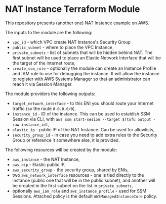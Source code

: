 NAT Instance Terraform Module
===============

This repository presents (another one) NAT Instance example on AWS.

The inputs to the module are the following:

- `vpc_id` - which VPC create NAT Instance's Security Group
- `public_subnet` - where to place the VPC Instance,
- `private_subnets` - list of subnets that will be hidden behind NAT. The first
  subnet will be used to place an Elastic Network Interface that will be the
  target of the Internet route,
- `create_ssm_role` - optionally the module can create an Instance Profile and
  IAM role to use for debugging the instance. It will allow the instance to
  register with AWS Systems Manager so that an administrator can reach it via
  Session Manager.

The module providers the following outputs:

- `target_network_interface` - to this ENI you should route your Internet
  traffic (so the route `0.0.0.0/0`),
- `instance_id` - ID of the instance. This can be used to establish SSM Session
  via CLI, with `aws ssm start-sesion --target $(tofu output -raw instance_id)`,
- `elastic_ip` - public IP of the NAT Instance. Can be used for allowlists,
- `security_group_id` - in case you need to add extra rules to the Security
  Group or reference it somewhere else, it is provided.

The following resources will be created by the module:

- `aws_instance` - the NAT Instance,
- `aws_eip` - Elastic public IP,
- `aws_security_group` - the security group, shared by ENIs,
- two `aws_network_interface` resources - one is tied directly to the instance
  (public one that will be in the public subnet), and another will be created in
  the first subnet on the list in `private_subnets`,
- optionally `aws_iam_role` and `aws_instance_profile` - used for SSM Sessions.
  Attached policy is the default `AWSManagedInstanceCore` policy.
